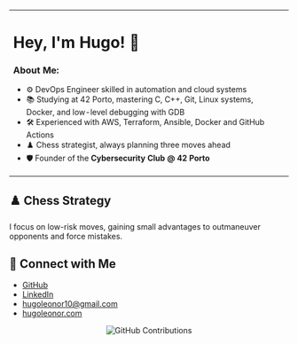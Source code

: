 <table border="0">
<tr>
<td width="100%">

# Hey, I'm Hugo! 👋

### About Me:
- ⚙️ DevOps Engineer skilled in automation and cloud systems
- 📚 Studying at 42 Porto, mastering C, C++, Git, Linux systems, Docker, and low-level debugging with GDB
- 🛠️ Experienced with AWS, Terraform, Ansible, Docker and GitHub Actions
- ♟️ Chess strategist, always planning three moves ahead  
- 🛡️ Founder of the **Cybersecurity Club @ 42 Porto**  

</td>
<td width="100%">
<img src="./board.gif" width="350px">
</td>
</tr>
</table>


## ♟️ Chess Strategy
I focus on low-risk moves, gaining small advantages to outmaneuver opponents and force mistakes.

## 🔗 Connect with Me
- [GitHub](https://github.com/hugo4s)  
- [LinkedIn](https://linkedin.com/in/hugo4s)  
- hugoleonor10@gmail.com  
- [hugoleonor.com](https://www.hugoleonor.com/)  

<p align="center">
  <img src="https://user-images.githubusercontent.com/58959408/157782696-8bc9ca49-ca61-4ab5-8b83-49c4e76c1a8f.svg" alt="GitHub Contributions">
</p>
